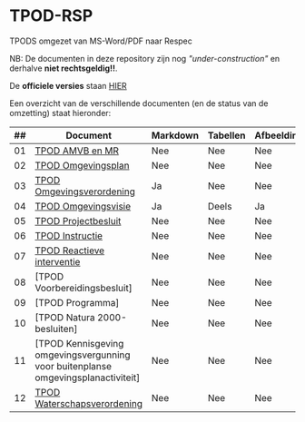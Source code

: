 # TPOD-RSP

TPODS omgezet van MS-Word/PDF naar Respec

NB: De documenten in deze repository zijn nog *"under-construction"* en derhalve **niet rechtsgeldig!!**.

De **officiele versies** staan [HIER](https://www.geonovum.nl/geo-standaarden/omgevingswet/STOPTPOD)

Een overzicht van de verschillende documenten (en de status van de omzetting) staat hieronder:

|##| Document                                                                                  | Markdown | Tabellen | Afbeeldingen |   
|--|-------------------------------------------------------------------------------------------|----------|----------|--------------|  
|01|[TPOD AMVB en MR](https://geonovum.github.io/TPOD-RSP/AMVBenMR/)                           | Nee      | Nee      | Nee          |
|02|[TPOD Omgevingsplan](https://geonovum.github.io/TPOD-RSP/Omgevingsplan/)                   | Nee      | Nee      | Nee          |
|03|[TPOD Omgevingsverordening](https://geonovum.github.io/TPOD-RSP/Omgevingsverordening/)     | Ja       | Nee      | Nee          |
|04|[TPOD Omgevingsvisie](https://geonovum.github.io/TPOD-RSP/Omgevingsvisie/)                 | Ja       | Deels    | Ja           |
|05|[TPOD Projectbesluit](https://geonovum.github.io/TPOD-RSP/Projectbesluit/)                 | Nee      | Nee      | Nee          |
|06|[TPOD Instructie](https://geonovum.github.io/TPOD-RSP/Instructie/)                         | Nee      | Nee      | Nee          |
|07|[TPOD Reactieve interventie](https://geonovum.github.io/TPOD-RSP/ReactieveInterventie/)    | Nee      | Nee      | Nee          |
|08|[TPOD Voorbereidingsbesluit]                                                               | Nee      | Nee      | Nee          |
|09|[TPOD Programma]                                                                           | Nee      | Nee      | Nee          |
|10|[TPOD Natura 2000-besluiten]                                                               | Nee      | Nee      | Nee          |
|11|[TPOD Kennisgeving omgevingsvergunning voor buitenplanse omgevingsplanactiviteit]          | Nee      | Nee      | Nee          |
|12|[TPOD Waterschapsverordening](https://geonovum.github.io/TPOD-RSP/Waterschapsverordening/) | Nee      | Nee      | Nee          |
